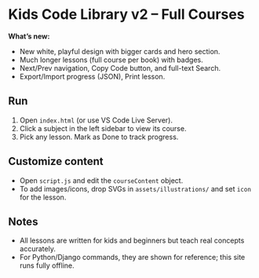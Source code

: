 # Kids Code Library v2 – Full Courses

**What’s new:**
- New white, playful design with bigger cards and hero section.
- Much longer lessons (full course per book) with badges.
- Next/Prev navigation, Copy Code button, and full-text Search.
- Export/Import progress (JSON), Print lesson.

## Run
1. Open `index.html` (or use VS Code Live Server).
2. Click a subject in the left sidebar to view its course.
3. Pick any lesson. Mark as Done to track progress.

## Customize content
- Open `script.js` and edit the `courseContent` object.
- To add images/icons, drop SVGs in `assets/illustrations/` and set `icon` for the lesson.

## Notes
- All lessons are written for kids and beginners but teach real concepts accurately.
- For Python/Django commands, they are shown for reference; this site runs fully offline.
